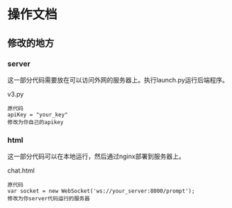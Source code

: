 # 操作文档

## 修改的地方

### server

这一部分代码需要放在可以访问外网的服务器上。执行launch.py运行后端程序。

v3.py

```
原代码
apiKey = "your_key"
修改为你自己的apikey
```



### html

这一部分代码可以在本地运行，然后通过nginx部署到服务器上。

chat.html

```
原代码
var socket = new WebSocket('ws://your_server:8000/prompt');
修改为你server代码运行的服务器
```


